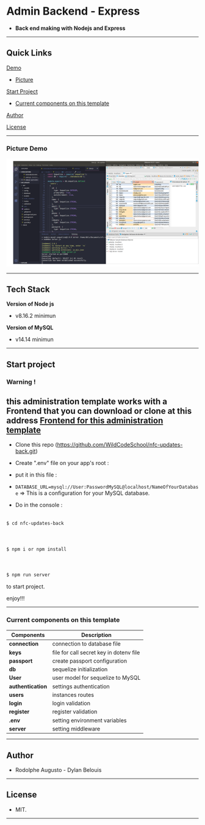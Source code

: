   

# Admin Backend - Express  

  

- **Back end making with Nodejs and Express**

  

  

---

  

## Quick Links

  
  

[Demo](#demo)

- [Picture](#picture-demo)

[Start Project](#Start-project)

- [Current components on this template](#Current-components-on-this-template)  

[Author](#author)

[License](#license)


---


### Picture Demo


![BackExamplepng](BackExample.png)



---

  

  

## Tech Stack

 
  **Version of Node js**
-    v8.16.2 minimun

  **Version of MySQL**
-    v14.14 minimun

--- 

## Start project

### Warning ! 
**this administration template works with a Frontend that you can download or clone at this address**
[Frontend for this administration template](https://github.com/WildCodeSchool/nfc-updates-front)
---
  

- Clone this repo (https://github.com/WildCodeSchool/nfc-updates-back.git)

  

- Create ".env" file on your app's root :

- put it in this file :

- ``` DATABASE_URL=mysql://User:PasswordMySQL@localhost/NameOfYourDatabase ``` => This is a configuration for your MySQL database.  

- Do in the console :

```bash

$ cd nfc-updates-back

  

$ npm i or npm install

  

$ npm run server

```

to start project.

  

  

enjoy!!!


 


---

 

### Current components on this template

  
  

| **Components** | **Description** |
|---|---|
| **connection** |  connection to database file |
| **keys** |  file for call secret key in dotenv file |
| **passport** | create passport configuration |
| **db** | sequelize initialization |
| **User** | user model for sequelize to MySQL |
| **authentication** | settings authentication|
| **users** | instances routes |
| **login** | login validation |
| **register** | register validation |
| **.env** | setting environment variables |
| **server** | setting middleware |

  

---

  

  

## Author

  

  

- Rodolphe Augusto - Dylan Belouis

  

  

---

  

  

## License

  

  

- MIT.

  

---

